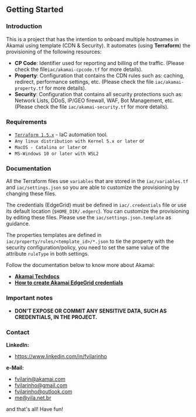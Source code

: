 Getting Started
---------------

### Introduction
This is a project that has the intention to onboard multiple hostnames in Akamai using template (CDN & Security).
It automates (using **Terraform**) the provisioning of the following resources:

- **CP Code**: Identifier used for reporting and billing of the traffic. (Please check the file`iac/akamai-cpcode.tf` 
for more details).
- **Property**: Configuration that contains the CDN rules such as: caching, redirect, performance settings, etc. 
(Please check the file `iac/akamai-property.tf` for more details). 
- **Security**: Configuration that contains all security protections such as: Network Lists, DDoS, IP/GEO firewall, WAF, 
Bot Management, etc. (Please check the file `iac/akamai-security.tf` for more details).

### Requirements
- [`Terraform 1.5.x`](https://www.terraform.io) - IaC automation tool.
- `Any linux distribution with Kernel 5.x or later` or
- `MacOS - Catalina or later` or
- `MS-Windows 10 or later with WSL2`

### Documentation

All the Terraform files use `variables` that are stored in the `iac/variables.tf` and `iac/settings.json` so you are
able to customize the provisioning by changing these files.

The credentials (EdgeGrid) must be defined in `iac/.credentials` file or use its default location (`$HOME_DIR/.edgerc`).
You can customize the provisioning by editing these files. Please use the `iac/settings.json.template` as guidance.

The properties templates are defined in `iac/property/rules/<template_id>/*.json`
to tie the property with the security configuration/policy, you need to set the same value of the attribute `ruleType` 
in both settings.

Follow the documentation below to know more about Akamai:

- [**Akamai Techdocs**](https://techdocs.akamai.com)
- [**How to create Akamai EdgeGrid credentials**](https://techdocs.akamai.com/developer/docs/make-your-first-api-call)

### Important notes
- **DON'T EXPOSE OR COMMIT ANY SENSITIVE DATA, SUCH AS CREDENTIALS, IN THE PROJECT.**

### Contact
**LinkedIn:**
- https://www.linkedin.com/in/fvilarinho

**e-Mail:**
- fvilarin@akamai.com
- fvilarinho@gmail.com
- fvilarinho@outlook.com
- me@vila.net.br

and that's all! Have fun!
